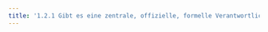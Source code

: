 ```yaml
---
title: '1.2.1 Gibt es eine zentrale, offizielle, formelle Verantwortlichkeit, die im Organigramm abgebildet wird?'
---
```


